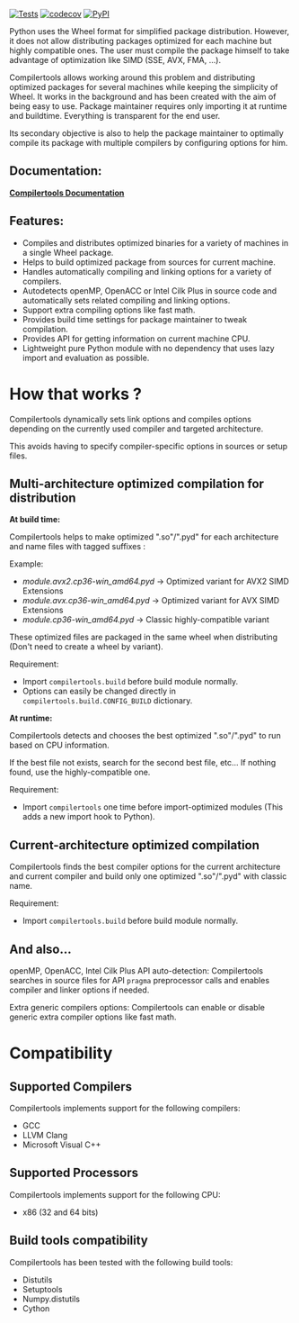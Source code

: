[![Tests](https://github.com/JGoutin/compilertools/actions/workflows/tests.yml/badge.svg?branch=master)](https://github.com/JGoutin/compilertools/actions/workflows/tests.yml)
[![codecov](https://codecov.io/gh/JGoutin/compilertools/branch/master/graph/badge.svg)](https://codecov.io/gh/JGoutin/compilertools)
[![PyPI](https://img.shields.io/pypi/v/compilertools.svg)](https://pypi.org/project/compilertools)

Python uses the Wheel format for simplified package distribution. However,
it does not allow distributing packages optimized for each machine but highly compatible ones.
The user must compile the package himself to take advantage of optimization like SIMD (SSE, AVX, FMA, ...).

Compilertools allows working around this problem and distributing optimized packages for several machines while keeping
the simplicity of Wheel. It works in the background and has been created with the aim of being easy to use.
Package maintainer requires only importing it at runtime and buildtime. Everything is transparent for the end user.

Its secondary objective is also to help the package maintainer to optimally compile its package with multiple compilers
by configuring options for him.

Documentation:
--------------
[**Compilertools Documentation**](https://jgoutin.github.io/compilertools/)


Features:
---------

* Compiles and distributes optimized binaries for a variety of machines in a single Wheel package.
* Helps to build optimized package from sources for current machine.
* Handles automatically compiling and linking options for a variety of compilers.
* Autodetects openMP, OpenACC or Intel Cilk Plus in source code and automatically sets related compiling and linking
  options.
* Support extra compiling options like fast math.
* Provides build time settings for package maintainer to tweak compilation.
* Provides API for getting information on current machine CPU.
* Lightweight pure Python module with no dependency that uses lazy import and evaluation as possible.

How that works ?
================

Compilertools dynamically sets link options and compiles options depending on the currently used compiler and targeted
architecture.

This avoids having to specify compiler-specific options in sources or setup files.

Multi-architecture optimized compilation for distribution
---------------------------------------------------------

**At build time:**

Compilertools helps to make optimized ".so"/".pyd" for each architecture and name files with tagged suffixes :

Example:

* *module.avx2.cp36-win_amd64.pyd* -> Optimized variant for AVX2 SIMD Extensions
* *module.avx.cp36-win_amd64.pyd* -> Optimized variant for AVX SIMD Extensions
* *module.cp36-win_amd64.pyd* -> Classic highly-compatible variant

These optimized files are packaged in the same wheel when distributing (Don't need to create a wheel by variant).

Requirement:

* Import ``compilertools.build`` before build module normally.
* Options can easily be changed directly in ``compilertools.build.CONFIG_BUILD`` dictionary.

**At runtime:**

Compilertools detects and chooses the best optimized ".so"/".pyd" to run based on CPU information.

If the best file not exists, search for the second best file, etc... If nothing found, use the highly-compatible one.

Requirement:

* Import ``compilertools`` one time before import-optimized modules (This adds a new import hook to Python).

Current-architecture optimized compilation
------------------------------------------

Compilertools finds the best compiler options for the current architecture and current compiler and build only one
optimized ".so"/".pyd" with classic name.

Requirement:

* Import ``compilertools.build`` before build module normally.

And also...
-----------

openMP, OpenACC, Intel Cilk Plus API auto-detection:
   Compilertools searches in source files for API ``pragma`` preprocessor calls and enables compiler and linker options
   if needed.

Extra generic compilers options:
   Compilertools can enable or disable generic extra compiler options like fast math.

Compatibility
=============

Supported Compilers
-------------------

Compilertools implements support for the following compilers:

* GCC
* LLVM Clang
* Microsoft Visual C++

Supported Processors
--------------------

Compilertools implements support for the following CPU:

* x86 (32 and 64 bits)

Build tools compatibility
-------------------------

Compilertools has been tested with the following build tools:

* Distutils
* Setuptools
* Numpy.distutils
* Cython
